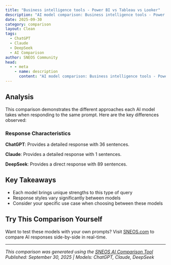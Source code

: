 ```yaml
---
title: "Business intelligence tools - Power BI vs Tableau vs Looker"
description: "AI model comparison: Business intelligence tools - Power BI vs Tableau vs Looker..."
date: 2025-09-30
category: comparison
layout: Clean
tags:
  - ChatGPT
  - Claude
  - DeepSeek
  - AI Comparison
author: SNEOS Community
head:
  - - meta
    - name: description
      content: "AI model comparison: Business intelligence tools - Power BI vs Tableau vs Looker..."
---
```


<ChatComparison
  title="Business intelligence tools - Power BI vs Tableau vs Looker"
  prompt="Business intelligence tools - Power BI vs Tableau vs Looker"
  :responses='{
    "ChatGPT": "Certainly! Here\u2019s a comparison of three popular Business Intelligence (BI) tools: **Power BI**, **Tableau**, and **Looker**. Each of these tools has its strengths and is suited to different business needs.\n\n---\n\n## 1. Overview\n\n| Feature      | Power BI                       | Tableau                        | Looker                         |\n|--------------|-------------------------------|-------------------------------|--------------------------------|\n| Provider     | Microsoft                     | Salesforce                    | Google Cloud                    |\n| Launch Year  | 2014                         | 2003                          | 2012                           |\n| Primary Use  | Data visualization \u0026 reporting| Data visualization \u0026 analytics | Data exploration \u0026 embedded analytics |\n| Deployment   | Cloud, on-premises, hybrid    | Cloud, on-premises             | Cloud-native                   |\n\n---\n\n## 2. Ease of Use\n\n- **Power BI**: User-friendly, especially for users familiar with Microsoft Office tools. Drag-and-drop interface makes it accessible for beginners.\n- **Tableau**: Very intuitive for creating complex visualizations; slightly steeper learning curve but powerful for analysts.\n- **Looker**: More technical; requires knowledge of LookML (Looker\u2019s modeling language), suited for data teams and developers.\n\n---\n\n## 3. Data Connectivity\n\n- **Power BI**: Connects to a wide variety of data sources including Excel, SQL Server, Azure, Salesforce, Google Analytics, and many others.\n- **Tableau**: Extensive connectors to databases, cloud services, spreadsheets, etc.\n- **Looker**: Primarily connects directly to SQL databases and data warehouses (BigQuery, Snowflake, Redshift, etc.) and works by querying data live rather than importing it.\n\n---\n\n## 4. Data Modeling \u0026 ETL\n\n- **Power BI**: Has built-in Power Query for ETL and strong data modeling capabilities in Power BI Desktop.\n- **Tableau**: Limited ETL capabilities, often needs integration with other tools; has Tableau Prep for data preparation.\n- **Looker**: Unique data modeling layer (LookML), which abstracts SQL queries and enforces business logic centrally.\n\n---\n\n## 5. Visualization \u0026 Reporting\n\n- **Power BI**: Rich set of visualizations with custom visuals available from marketplace, interactive dashboards, report sharing.\n- **Tableau**: Industry-leading visualization capabilities, very powerful and interactive dashboards, supports complex visualizations.\n- **Looker**: Focus on embedded analytics and building customized data experiences; visualization less rich compared to Power BI/Tableau but can integrate with third-party visualization libraries.\n\n---\n\n## 6. Collaboration \u0026 Sharing\n\n- **Power BI**: Integration with Microsoft Teams, SharePoint, and Office 365 for sharing and collaboration.\n- **Tableau**: Strong collaboration features with Tableau Server and Tableau Cloud; supports subscriptions and alerts.\n- **Looker**: Designed for embedding analytics into products/websites; collaboration via shared Looks and dashboards but less focused on end-user interactive sharing compared to Tableau/Power BI.\n\n---\n\n## 7. Pricing\n\n- **Power BI**: Generally more affordable with a free version, Pro ($9.99/user/month), and Premium plans for enterprise.\n- **Tableau**: More expensive; Creator license is around $70/user/month, Viewer and Explorer licenses have different pricing.\n- **Looker**: Pricing is custom and generally on the higher end; designed for enterprise customers with cloud data warehouses.\n\n---\n\n## 8. Best Suited For\n\n| Tool       | Best Use Case                               |\n|------------|--------------------------------------------|\n| Power BI   | Businesses invested in Microsoft ecosystem looking for cost-effective BI tool with solid self-service capability. |\n| Tableau    | Organizations prioritizing advanced visual analytics and interactive dashboarding. |\n| Looker     | Enterprises with strong data engineering teams needing scalable, embedded analytics and centralized data governance. |\n\n---\n\n## Summary\n\n| Aspect           | Power BI                          | Tableau                          | Looker                           |\n|------------------|---------------------------------|---------------------------------|---------------------------------|\n| Affordability    | High (budget-friendly)            | Moderate to high                 | High (enterprise-focused)       |\n| Ease of Use      | Easy                            | Moderate                        | Technical                       |\n| Visualization    | Good                           | Excellent                      | Moderate                       |\n| Data Modeling    | Good                           | Moderate                      | Excellent (LookML)             |\n| Deployment      | Flexible                       | Flexible                      | Cloud-native                  |\n| Integration     | Excellent Microsoft stack integration | Broad integration                 | Cloud data warehouse focused   |\n\n---\n\nIf you want, I can help you choose the best tool based on your specific requirements!",
    "Claude": "Here\u0027s a comprehensive comparison of three leading business intelligence tools:\n\n## **Power BI**\n\n### Strengths\n- **Cost-effective**: Most affordable option, especially for Microsoft ecosystem users\n- **Microsoft integration**: Seamless with Office 365, Azure, SQL Server\n- **User-friendly**: Intuitive interface, easy learning curve\n- **Quick deployment**: Fast setup and implementation\n- **Strong data modeling**: Excellent DAX capabilities for calculations\n\n### Weaknesses\n- **Limited customization**: Less flexible than competitors for complex visualizations\n- **Performance issues**: Can struggle with very large datasets\n- **Licensing complexity**: Per-user pricing can get expensive at scale\n- **Less advanced analytics**: Limited statistical and predictive capabilities\n\n### Best for\n- Organizations heavily invested in Microsoft ecosystem\n- Small to medium businesses with budget constraints\n- Users needing quick, straightforward dashboards\n\n---\n\n## **Tableau**\n\n### Strengths\n- **Superior visualization**: Industry-leading chart types and customization options\n- **Powerful analytics**: Advanced statistical functions and predictive modeling\n- **Data connectivity**: Connects to virtually any data source\n- **Performance**: Handles large datasets efficiently\n- **Active community**: Extensive resources, templates, and support\n\n### Weaknesses\n- **Steep learning curve**: Requires significant training investment\n- **High cost**: Most expensive option, especially for full deployment\n- **Complex administration**: Resource-intensive to manage and maintain\n- **Mobile limitations**: Mobile experience lags behind competitors\n\n### Best for\n- Large enterprises with complex analytical needs\n- Organizations prioritizing advanced visualizations\n- Data analysts and power users who need sophisticated tools\n\n---\n\n## **Looker (Google Cloud)**\n\n### Strengths\n- **Modern architecture**: Cloud-native, API-first design\n- **Centralized governance**: Single source of truth with LookML modeling\n- **Embedded analytics**: Excellent for integrating BI into applications\n- **Collaboration**: Strong sharing and collaboration features\n- **Google integration**: Seamless with Google Cloud Platform\n\n### Weaknesses\n- **Learning curve**: LookML requires technical expertise\n- **Limited self-service**: Less intuitive for non-technical users\n- **Visualization constraints**: Fewer chart options compared to Tableau\n- **Newer platform**: Smaller community and fewer resources\n\n### Best for\n- Tech-savvy organizations with development resources\n- Companies using Google Cloud Platform\n- Businesses needing embedded analytics solutions\n\n---\n\n## **Quick Comparison Matrix**\n\n| Factor | Power BI | Tableau | Looker |\n|--------|----------|---------|--------|\n| **Cost** | Low | High | Medium |\n| **Ease of Use** | High | Medium | Low |\n| **Visualization Power** | Medium | High | Medium |\n| **Data Modeling** | High | Medium | High |\n| **Scalability** | Medium | High | High |\n| **Mobile Experience** | High | Medium | High |\n\n## **Choosing the Right Tool**\n\n**Choose Power BI if:**\n- Budget is a primary concern\n- You\u0027re already using Microsoft products\n- Users need quick, simple dashboards\n\n**Choose Tableau if:**\n- You need the most advanced visualization capabilities\n- Budget is less of a constraint\n- You have complex analytical requirements\n\n**Choose Looker if:**\n- You want a modern, cloud-native platform\n- You need embedded analytics\n- You have technical resources for implementation\n\nThe best choice depends on your organization\u0027s specific needs, budget, technical expertise, and existing technology stack.",
    "DeepSeek": "Of course. This is a classic and important comparison in the Business Intelligence (BI) landscape. Power BI, Tableau, and Looker represent three dominant but philosophically different approaches to BI.\n\nHere\u2019s a detailed breakdown to help you understand their strengths, weaknesses, and ideal use cases.\n\n### At a Glance: Core Philosophies\n\n| Feature | Power BI | Tableau | Looker (Google Looker) |\n| :--- | :--- | :--- | :--- |\n| **Primary Strength** | **Deep Microsoft Integration \u0026 Cost-Effectiveness** | **Best-in-Class Data Visualization \u0026 Exploration** | **Centralized Data Modeling \u0026 Governance (Modern Data Stack)** |\n| **Core Philosophy** | \u0022BI for the Masses\u0022 (Democratization) | \u0022See and Understand Data\u0022 (Visual Analytics) | \u0022A Single Source of Truth\u0022 (Data as Code) |\n| **Learning Curve** | Low to Moderate | Steeper (for full power) | Steep (requires SQL/modeling knowledge) |\n| **Pricing Model** | Low-cost per-user subscriptions. | Expensive per-user subscriptions. | High-cost, based on platform edition and core-based cloud pricing. |\n| **Ideal User** | Business Analysts, Microsoft-centric companies. | Data Analysts, Data Scientists, Visualization Experts. | Data Engineers, Analysts in SQL-heavy shops, embedded analytics. |\n\n---\n\n### Deep Dive: Power BI vs. Tableau vs. Looker\n\n#### 1. Power BI (Microsoft)\n\nPower BI is the market share leader, known for its tight integration with the Microsoft ecosystem and its aggressive pricing.\n\n**Pros:**\n*   **Excellent Microsoft Integration:** Seamlessly connects with Azure services, Excel, SharePoint, and the entire Microsoft 365 suite. This is a massive advantage for companies already invested in Microsoft.\n*   **Cost-Effective:** Significantly cheaper than Tableau and Looker, especially with its per-user Pro and Premium capacity licensing.\n*   **User-Friendly for Excel Users:** The ribbon interface and DAX (Data Analysis Expressions) language feel familiar to anyone who uses Excel Power Pivot.\n*   **Strong Self-Service BI:** Empowers business users to create their own reports and dashboards with relative ease.\n*   **Rapid Development:** Quick to build and deploy reports and dashboards.\n\n**Cons:**\n*   **Visualization Limitations:** While its visual library is vast, the default charts and customization options are generally considered less polished and flexible than Tableau\u0027s.\n*   **Performance with Large Datasets:** Can struggle with very large datasets compared to the others, often requiring data modeling optimization or Premium capacity.\n*   **Less \u0022Beautiful\u0022 Out-of-the-Box:** Requires more effort to make dashboards as visually appealing as Tableau\u0027s default output.\n\n**Best For:** Organizations deeply embedded in the Microsoft stack, businesses with a tight budget, and teams that need to roll out BI capabilities quickly to a large number of users.\n\n---\n\n#### 2. Tableau (Salesforce)\n\nTableau is the gold standard for data visualization and interactive dashboards. It was built from the ground up for visual analytics.\n\n**Pros:**\n*   **Unmatched Visualization \u0026 Interactivity:** The most powerful and flexible tool for creating highly interactive, beautiful, and insightful dashboards. Its \u0022drag-and-drop\u0022 interface is intuitive for exploration.\n*   **Handles Massive Datasets Gracefully:** Excellent performance and in-memory data engine (Hyper) for working with billions of rows of data.\n*   **Strong Community \u0026 Resources:** A vast community, extensive public gallery (Tableau Public), and excellent training resources.\n*   **Depth of Analysis:** Superior for complex calculations, geospatial analysis, and predictive analytics within the tool.\n\n**Cons:**\n*   **High Cost:** The most expensive option on a per-user basis.\n*   **Steeper Learning Curve:** To unlock its full potential, users need significant training. It\u0027s easy to make a basic chart, but hard to master advanced features.\n*   **Can Become a \u0022Dashboard Factory\u0022:** Without proper governance, it can lead to a proliferation of inconsistent and unmanaged dashboards.\n\n**Best For:** Data analysts and visualization specialists who need the most powerful tool for discovery and storytelling. Companies where data visualization is a strategic priority and budget is less of a concern.\n\n---\n\n#### 3. Looker (Google)\n\nLooker (now \u0022Google Looker\u0022) is fundamentally different. It\u0027s not just a visualization tool; it\u0027s a platform built on a centralized data model defined in code (LookML).\n\n**Pros:**\n*   **Single Source of Truth:** Its core feature is **LookML**, a proprietary modeling layer. All business logic (metrics, definitions, relationships) is defined here by data engineers, ensuring consistency across the entire organization.\n*   **Superior Data Governance \u0026 Reusability:** Changes to metrics are made once in the model and propagate everywhere. This is its killer feature for large enterprises.\n*   **SQL-Centric:** Built for companies that live and breathe SQL. Analysts can either use the point-and-click interface or write SQL directly.\n*   **Powerful for Embedded Analytics:** Excellent API and framework for embedding analytics directly into other applications, products, or customer portals.\n*   **Native Integration with Google BigQuery:** Extremely high-performance connection to BigQuery, making it a core part of the \u0022Modern Data Stack\u0022 on Google Cloud.\n\n**Cons:**\n*   **Highest Barrier to Entry:** Requires skilled LookML developers (a blend of data engineer and analyst) to build and maintain the data model. Business users cannot change the underlying logic.\n*   **Weaker Native Visualization:** Its visualization capabilities are functional but not as rich or intuitive as Tableau\u0027s. It\u0027s often used for exploration and then connected to other tools like Tableau or Power BI for final dashboards (a \u0022semantic layer\u0022).\n*   **Complex Pricing:** Moving away from per-user to platform-based and core-based cloud pricing, which can be complex to navigate.\n\n**Best For:** Tech-savvy companies using a modern data stack (e.g., Fivetran, dbt, Snowflake/BigQuery). Organizations that prioritize data governance, consistency, and reusability. Ideal for embedded analytics use cases.\n\n---\n\n### Head-to-Head Comparison Table\n\n| Criteria | Power BI | Tableau | Looker |\n| :--- | :--- | :--- | :--- |\n| **Ease of Use** | **Winner** (for beginners) | Moderate | Steep (for modelers) |\n| **Data Visualization** | Good | **Winner** (best-in-class) | Fair (functional) |\n| **Data Modeling \u0026 Governance** | Good (within tool) | Good (within tool) | **Winner** (centralized model) |\n| **Microsoft Integration** | **Winner** (seamless) | Fair (via connectors) | Fair (via connectors) |\n| **BigQuery/Modern Stack** | Good | Good | **Winner** (native) |\n| **Cost** | **Winner** (most affordable) | Most Expensive | High (platform cost) |\n| **Mobile Experience** | Good | **Winner** | Good |\n| **Embedded Analytics** | Good (with Premium) | Good (with Server) | **Winner** (core strength) |\n\n### How to Choose?\n\nAsk yourself these questions:\n\n1.  **What is your company\u0027s core tech stack?**\n    *   **Mostly Microsoft?** \u2192 Power BI is the logical, cost-effective choice.\n    *   **Using Salesforce?** \u2192 Tableau integration is a plus.\n    *   **Heavy user of Google Cloud/BigQuery?** \u2192 Looker is a natural fit.\n\n2.  **Who are the primary users?**\n    *   **Business Users \u0026 Analysts** needing self-service? \u2192 Power BI or Tableau.\n    *   **Data Scientists \u0026 Advanced Analysts** doing deep exploration? \u2192 Tableau.\n    *   **Data Engineers \u0026 SQL-savvy teams** needing governance? \u2192 Looker.\n\n3.  **What is more important: Speed or Governance?**\n    *   **Speed to Insight:** Power BI and Tableau allow users to connect and visualize quickly.\n    *   **Governance \u0026 Consistency:** Looker ensures everyone uses the same definitions, preventing \u0022version of the truth\u0022 conflicts.\n\n4.  **What is your budget?**\n    *   **Tight Budget:** Power BI is the clear winner.\n    *   **Budget for Best-in-Class Visualization:** Tableau.\n    *   **Budget for a Strategic Platform:** Looker.\n\n### Conclusion\n\n*   **Choose Power BI** for a cost-effective, widely accessible BI tool that integrates perfectly with Microsoft products.\n*   **Choose Tableau** when your primary need is unparalleled data visualization, exploration, and storytelling, and budget is secondary.\n*   **Choose Looker** when your priority is building a scalable, governed, \u0022single source of truth\u0022 data platform, especially if you are using a modern data stack and/or need embedded analytics.\n\nIn modern architectures, it\u0027s also common to see **Looker used as the semantic and modeling layer** (defining the metrics) while **Tableau or Power BI sit on top as the premium visualization tool** for end-users, combining the strengths of both approaches."
  }'
  published-date="22:46"
/>

## Analysis

This comparison demonstrates the different approaches each AI model takes when responding to the same prompt. Here are the key differences observed:

### Response Characteristics

**ChatGPT**: Provides a detailed response with 36 sentences. 

**Claude**: Provides a detailed response with 1 sentences. 

**DeepSeek**: Provides a direct response with 89 sentences. 

## Key Takeaways

- Each model brings unique strengths to this type of query
- Response styles vary significantly between models
- Consider your specific use case when choosing between these models

## Try This Comparison Yourself

Want to test these models with your own prompts? Visit [SNEOS.com](https://sneos.com) to compare AI responses side-by-side in real-time.

---

*This comparison was generated using the [SNEOS AI Comparison Tool](https://sneos.com)*
*Published: September 30, 2025 | Models: ChatGPT, Claude, DeepSeek*
